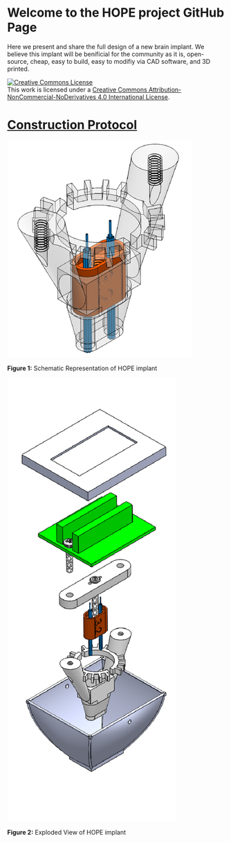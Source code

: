 # Welcome to the HOPE project GitHub Page

Here we present and share the full design of a new brain implant.
We believe this implant will be benificial for the community as it is, open-source, cheap, easy to build, easy to modifiy via CAD software, and 3D printed.

<a rel="license" href="http://creativecommons.org/licenses/by-nc-nd/4.0/"><img alt="Creative Commons License" style="border-width:0" src="https://i.creativecommons.org/l/by-nc-nd/4.0/88x31.png" /></a><br />This work is licensed under a <a rel="license" href="http://creativecommons.org/licenses/by-nc-nd/4.0/">Creative Commons Attribution-NonCommercial-NoDerivatives 4.0 International License</a>.

# [Construction Protocol](https://docs.google.com/document/d/1HBMTf2zAkemH4JGzm5-74FxcKkp1hb2eWU4hFamfCxw/edit)

![body](body.png)

**Figure 1:** Schematic Representation of HOPE implant


![exploded view](exploded_view.png)

**Figure 2:** Exploded View of HOPE implant
